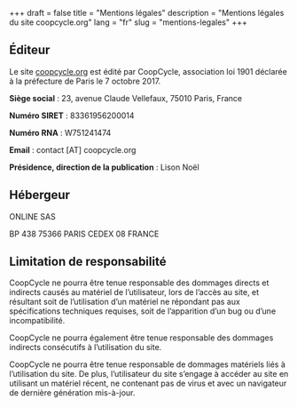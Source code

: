 +++
draft = false
title = "Mentions légales"
description = "Mentions légales du site coopcycle.org"
lang = "fr"
slug = "mentions-legales"
+++

Éditeur
-------

Le site [coopcycle.org](https://coopcycle.org) est édité par CoopCycle, association loi 1901 déclarée à la préfecture de Paris le 7 octobre 2017.

**Siège social** : 23, avenue Claude Vellefaux, 75010 Paris, France

**Numéro SIRET** : 83361956200014

**Numéro RNA** : W751241474

**Email** : contact [AT] coopcycle.org

**Présidence, direction de la publication** : Lison Noël

Hébergeur
---------

ONLINE SAS

BP 438 75366 PARIS CEDEX 08 FRANCE

Limitation de responsabilité
----------------------------

CoopCycle ne pourra être tenue responsable des dommages directs et indirects causés au matériel de l’utilisateur, lors de l’accès au site, et résultant soit de l’utilisation d’un matériel ne répondant pas aux spécifications techniques requises, soit de l’apparition d’un bug ou d’une incompatibilité.

CoopCycle ne pourra également être tenue responsable des dommages indirects consécutifs à l’utilisation du site.

CoopCycle ne pourra être tenue responsable de dommages matériels liés à l’utilisation du site. De plus, l’utilisateur du site s’engage à accéder au site en utilisant un matériel récent, ne contenant pas de virus et avec un navigateur de dernière génération mis-à-jour.
